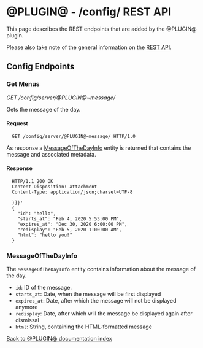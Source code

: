 @PLUGIN@ - /config/ REST API
============================

This page describes the REST endpoints that are added by the @PLUGIN@
plugin.

Please also take note of the general information on the
[REST API](../../../Documentation/rest-api.html).

<a id="config-endpoints"> Config Endpoints
------------------------------------------

### <a id="get-menus"> Get Menus
_GET /config/server/@PLUGIN@~message/_

Gets the message of the day.

#### Request

```
  GET /config/server/@PLUGIN@~message/ HTTP/1.0
```

As response a [MessageOfTheDayInfo](./rest-api-config.md#MessageOfTheDayInfo) entity
is returned that contains the message and associated metadata.

#### Response

```
  HTTP/1.1 200 OK
  Content-Disposition: attachment
  Content-Type: application/json;charset=UTF-8

  )]}'
  {
    "id": "hello",
    "starts_at": "Feb 4, 2020 5:53:00 PM",
    "expires_at": "Dec 30, 2020 6:00:00 PM",
    "redisplay": "Feb 5, 2020 1:00:00 AM",
    "html": "hello you!"
  }
```

### MessageOfTheDayInfo

The `MessageOfTheDayInfo` entity contains information about the message of the day.

* `id`: ID of the message.
* `starts_at`: Date, when the message will be first displayed
* `expires_at`: Date, after which the message will not be displayed anymore
* `redisplay`: Date, after which will the message be displayed again after dismissal
* `html`: String, containing the HTML-formatted message


[Back to @PLUGIN@ documentation index][index]

[index]: index.html
